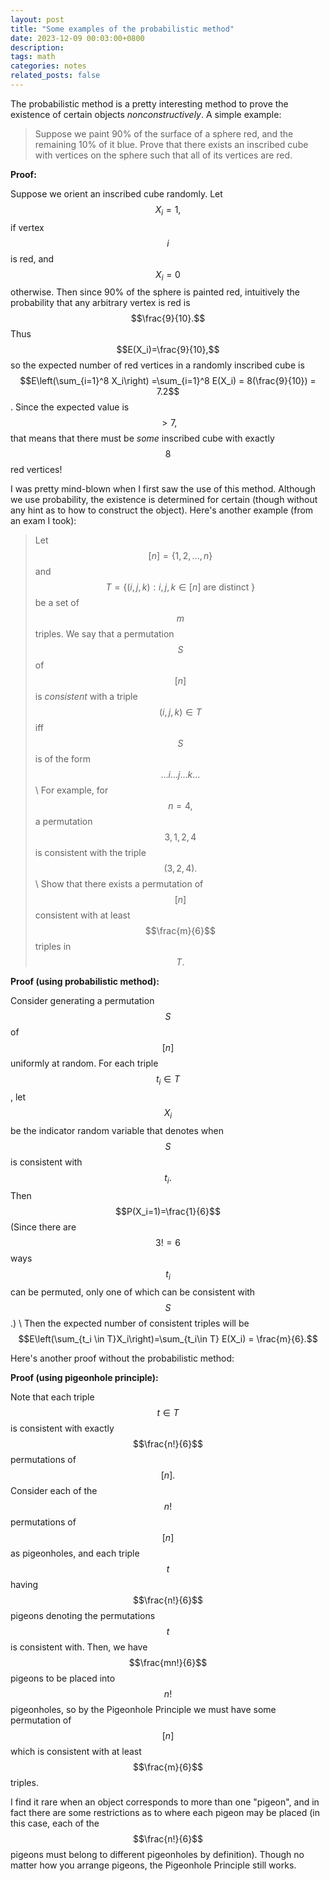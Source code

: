 ```yaml
---
layout: post
title: "Some examples of the probabilistic method"
date: 2023-12-09 00:03:00+0800
description: 
tags: math
categories: notes
related_posts: false
---
```


The probabilistic method is a pretty interesting method to prove the existence of certain objects _nonconstructively_. A simple example:

> Suppose we paint 90% of the surface of a sphere red, and the remaining 10% of it blue.
> Prove that there exists an inscribed cube with vertices on the sphere such that all of its vertices are red.

**Proof:** 

Suppose we orient an inscribed cube randomly. Let $$X_i=1,$$ if vertex $$i$$ is red, and $$X_i=0$$ otherwise. Then 
since 90% of the sphere is painted red, intuitively the probability that any arbitrary vertex is red is $$\frac{9}{10}.$$ Thus
$$E(X_i)=\frac{9}{10},$$ so the expected number of red vertices in a randomly inscribed cube is $$E\left(\sum_{i=1}^8 X_i\right) =\sum_{i=1}^8 E(X_i) = 8(\frac{9}{10}) = 7.2$$.
Since the expected value is $$>7,$$ that means that there must be _some_ inscribed cube with exactly $$8$$ red vertices!

I was pretty mind-blown when I first saw the use of this method. Although we use probability, the existence is determined for certain (though without any hint as to how to construct the object). Here's another example (from an exam I took):

> Let $$[n]=\{1,2,\ldots,n\}$$ and $$T=\{(i,j,k):i,j,k\in [n]\text{ are distinct }\}$$ be a set of $$m$$ triples. 
> We say that a permutation $$S$$ of $$[n]$$ is _consistent_ with a triple $$(i,j,k)\in T$$ iff $$S$$ is of the form $$\ldots i\ldots j\ldots k\ldots$$ \\
> For example, for $$n=4,$$ a permutation $$3,1,2,4$$ is consistent with the triple $$(3,2,4).$$ \\
> Show that there exists a permutation of $$[n]$$ consistent with at least $$\frac{m}{6}$$ triples in $$T.$$

**Proof (using probabilistic method):**

Consider generating a permutation $$S$$ of $$[n]$$ uniformly at random. For each triple $$t_i\in T$$, let $$X_i$$ be
the indicator random variable that denotes when $$S$$ is consistent with $$t_i.$$ Then $$P(X_i=1)=\frac{1}{6}$$
(Since there are $$3!=6$$ ways $$t_i$$ can be permuted, only one of which can be consistent with $$S$$.) \\
Then the expected number of consistent triples will be $$E\left(\sum_{t_i \in T}X_i\right)=\sum_{t_i\in T} E(X_i) = \frac{m}{6}.$$

Here's another proof without the probabilistic method:

**Proof (using pigeonhole principle):**

Note that each triple $$t\in T$$ is consistent with exactly $$\frac{n!}{6}$$ permutations of $$[n].$$ 
Consider each of the $$n!$$ permutations of $$[n]$$ as pigeonholes, and each triple $$t$$ having $$\frac{n!}{6}$$ pigeons
denoting the permutations $$t$$ is consistent with. Then, we have $$\frac{mn!}{6}$$ pigeons to be placed into $$n!$$ pigeonholes,
so by the Pigeonhole Principle we must have some permutation of $$[n]$$ which is consistent with at least $$\frac{m}{6}$$ triples.

I find it rare when an object corresponds to more than one "pigeon", and in fact there are some restrictions as to
where each pigeon may be placed (in this case, each of the $$\frac{n!}{6}$$ pigeons must belong to different pigeonholes by definition).
Though no matter how you arrange pigeons, the Pigeonhole Principle still works.